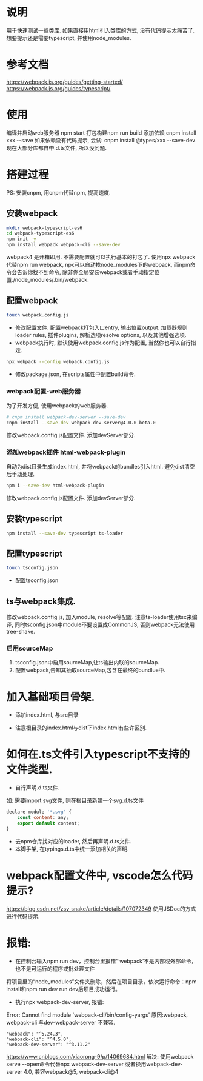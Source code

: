 # 说明

用于快速测试一些类库. 如果直接用html引入类库的方式, 没有代码提示太痛苦了. 想要提示还是需要typescript, 并使用node_modules.

# 参考文档

https://webpack.js.org/guides/getting-started/
https://webpack.js.org/guides/typescript/

# 使用

编译并启动web服务器 npm start
打包构建npm run build
添加依赖 cnpm install xxx --save
如果依赖没有代码提示, 尝试:
cnpm install @types/xxx --save-dev
现在大部分库都自带.d.ts文件, 所以没问题.

# 搭建过程

PS: 安装cnpm, 用cnpm代替npm, 提高速度.

## 安装webpack

``` bash
mkdir webpack-typescript-es6
cd webpack-typescript-es6
npm init -y
npm install webpack webpack-cli --save-dev
```

webpack4 是开箱即用. 不需要配置就可以执行基本的打包了.
使用npx webpack代替npm run webpack, npx可以自动找node_modules下的webpack, 而npm命令会告诉你找不到命令, 除非你全局安装webpack或者手动指定位置./node_modules/.bin/webpack.

## 配置webpack

``` BASH
touch webpack.config.js
```

* 修改配置文件. 配置webpack打包入口entry, 输出位置output. 加载器规则 loader rules, 插件plugins, 解析选项resolve options, 以及其他增强选项.
* webpack执行时, 默认使用webpack.config.js作为配置, 当然你也可以自行指定.

``` BASH
npx webpack --config webpack.config.js
```

* 修改package.json, 在scripts属性中配置build命令.

### webpack配置-web服务器

为了开发方便, 使用webpack的web服务器.

``` BASH
# cnpm install webpack-dev-server --save-dev
cnpm install --save-dev webpack-dev-server@4.0.0-beta.0
```

修改webpack.config.js配置文件. 添加devServer部分.

### 添加webpack插件 html-webpack-plugin

自动为dist目录生成index.html, 并将webpack的bundles引入html. 避免dist清空后手动处理.

``` BASH
npm i --save-dev html-webpack-plugin
```

修改webpack.config.js配置文件. 添加devServer部分.

## 安装typescript

``` BASH
npm install --save-dev typescript ts-loader
```

## 配置typescript

``` BASH
touch tsconfig.json
```

* 配置tsconfig.json

## ts与webpack集成.

修改webpack.config.js, 加入module, resolve等配置.
注意ts-loader使用tsc来编译, 同时tsconfig.json中module不要设置成CommonJS, 否则webpack无法使用tree-shake.

### 启用sourceMap

1. tsconfig.json中启用sourceMap,让ts输出内联的sourceMap.
2. 配置webpack,告知其抽取sourceMap,包含在最终的bundlue中.

# 加入基础项目骨架.

* 添加index.html, 与src目录

* 注意根目录的index.html与dist下index.html有些许区别.

# 如何在.ts文件引入typescript不支持的文件类型.

* 自行声明.d.ts文件.

如: 需要import svg文件, 则在根目录新建一个svg.d.ts文件

``` js
declare module '*.svg' {
    const content: any;
    export default content;
}
```

* 去npm仓库找对应的loader, 然后再声明.d.ts文件.
* 本脚手架, 在typings.d.ts中统一添加相关的声明.

# webpack配置文件中, vscode怎么代码提示?

https://blog.csdn.net/zsy_snake/article/details/107072349
使用JSDoc的方式进行代码提示.

# 报错:

* 在控制台输入npm run dev，控制台里报错“‘webpack’不是内部或外部命令，也不是可运行的程序或批处理文件

将项目里的“node_modules”文件夹删除，然后在项目目录，依次运行命令：npm install和npm run dev run dev后项目成功运行。

* 执行npx webpack-dev-server, 报错:

Error: Cannot find module 'webpack-cli/bin/config-yargs'
原因:webpack, webpack-cli 与dev-webpack-server 不兼容.

    "webpack": "^5.24.3",
    "webpack-cli": "^4.5.0",
    "webpack-dev-server": "^3.11.2"

https://www.cnblogs.com/xiaorong-9/p/14069684.html
解决: 使用webpack serve --open命令代替npx webpack-dev-server
或者换用webpack-dev-server 4.0, 兼容webpack@5, webpack-cli@4
